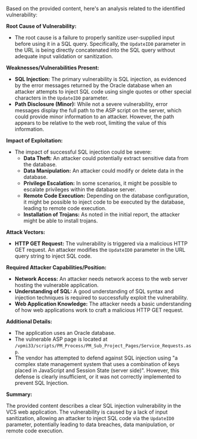 Based on the provided content, here's an analysis related to the identified vulnerability:

**Root Cause of Vulnerability:**

- The root cause is a failure to properly sanitize user-supplied input before using it in a SQL query. Specifically, the `UpdateID0` parameter in the URL is being directly concatenated into the SQL query without adequate input validation or sanitization.

**Weaknesses/Vulnerabilities Present:**

- **SQL Injection:** The primary vulnerability is SQL injection, as evidenced by the error messages returned by the Oracle database when an attacker attempts to inject SQL code using single quotes or other special characters in the `UpdateID0` parameter.
- **Path Disclosure (Minor):** While not a severe vulnerability, error messages display the full path to the ASP script on the server, which could provide minor information to an attacker. However, the path appears to be relative to the web root, limiting the value of this information.

**Impact of Exploitation:**

- The impact of successful SQL injection could be severe:
    - **Data Theft:** An attacker could potentially extract sensitive data from the database.
    - **Data Manipulation:** An attacker could modify or delete data in the database.
    - **Privilege Escalation:** In some scenarios, it might be possible to escalate privileges within the database server.
    - **Remote Code Execution:** Depending on the database configuration, it might be possible to inject code to be executed by the database, leading to remote code execution.
    - **Installation of Trojans:** As noted in the initial report, the attacker might be able to install trojans.

**Attack Vectors:**

- **HTTP GET Request:** The vulnerability is triggered via a malicious HTTP GET request. An attacker modifies the `UpdateID0` parameter in the URL query string to inject SQL code.

**Required Attacker Capabilities/Position:**

- **Network Access:** An attacker needs network access to the web server hosting the vulnerable application.
- **Understanding of SQL:**  A good understanding of SQL syntax and injection techniques is required to successfully exploit the vulnerability.
- **Web Application Knowledge:** The attacker needs a basic understanding of how web applications work to craft a malicious HTTP GET request.

**Additional Details:**

- The application uses an Oracle database.
- The vulnerable ASP page is located at `/vpmi33/scripts/PM_Process/PM_Sub_Project_Pages/Service_Requests.asp`.
- The vendor has attempted to defend against SQL injection using "a complex state management system that uses a combination of keys placed in JavaScript and Session State (server side)". However, this defense is clearly insufficient, or it was not correctly implemented to prevent SQL Injection.

**Summary:**

The provided content describes a clear SQL injection vulnerability in the VCS web application. The vulnerability is caused by a lack of input sanitization, allowing an attacker to inject SQL code via the `UpdateID0` parameter, potentially leading to data breaches, data manipulation, or remote code execution.